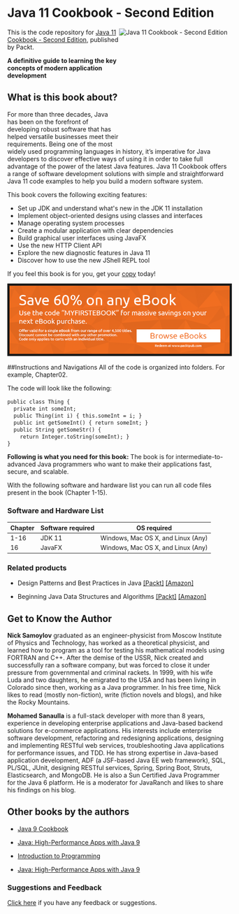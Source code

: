 # Java 11 Cookbook - Second Edition

<a href="https://www.packtpub.com/application-development/java-11-cookbook-second-edition?utm_source=github&utm_medium=repository&utm_campaign=9781789132359 "><img src="https://dz13w8afd47il.cloudfront.net/sites/default/files/imagecache/ppv4_main_book_cover/B10400_0.png" alt="Java 11 Cookbook - Second Edition" height="256px" align="right"></a>

This is the code repository for [Java 11 Cookbook - Second Edition](https://www.packtpub.com/application-development/java-11-cookbook-second-edition?utm_source=github&utm_medium=repository&utm_campaign=9781789132359 ), published by Packt.

**A definitive guide to learning the key concepts of modern application development**

## What is this book about?
For more than three decades, Java has been on the forefront of developing robust software that has helped versatile businesses meet their requirements. Being one of the most widely used programming languages in history, it’s imperative for Java developers to discover effective ways of using it in order to take full advantage of the power of the latest Java features. Java 11 Cookbook offers a range of software development solutions with simple and straightforward Java 11 code examples to help you build a modern software system.

This book covers the following exciting features:
* Set up JDK and understand what's new in the JDK 11 installation 
* Implement object-oriented designs using classes and interfaces 
* Manage operating system processes 
* Create a modular application with clear dependencies 
* Build graphical user interfaces using JavaFX 
* Use the new HTTP Client API 
* Explore the new diagnostic features in Java 11 
* Discover how to use the new JShell REPL tool 

If you feel this book is for you, get your [copy](https://www.amazon.com/dp/1789132355) today!

<a href="https://www.packtpub.com/?utm_source=github&utm_medium=banner&utm_campaign=GitHubBanner"><img src="https://raw.githubusercontent.com/PacktPublishing/GitHub/master/GitHub.png" 
alt="https://www.packtpub.com/" border="5" /></a>

##Instructions and Navigations
All of the code is organized into folders. For example, Chapter02.

The code will look like the following:
```
public class Thing {
  private int someInt;
  public Thing(int i) { this.someInt = i; }
  public int getSomeInt() { return someInt; }
  public String getSomeStr() { 
    return Integer.toString(someInt); }
} 
```

**Following is what you need for this book:**
The book is for intermediate-to-advanced Java programmers who want to make their applications fast, secure, and scalable.

With the following software and hardware list you can run all code files present in the book (Chapter 1-15).
### Software and Hardware List
| Chapter  | Software required                   | OS required                        |
| -------- | ------------------------------------| -----------------------------------|
| 1-16     | JDK 11                              | Windows, Mac OS X, and Linux (Any) |
| 16       | JavaFX                              | Windows, Mac OS X, and Linux (Any) |

### Related products
* Design Patterns and Best Practices in Java [[Packt]](https://www.packtpub.com/application-development/design-patterns-and-best-practices-java?utm_source=github&utm_medium=repository&utm_campaign=9781786463593 ) [[Amazon]](https://www.amazon.com/dp/1786463598)

* Beginning Java Data Structures and Algorithms [[Packt]](https://www.packtpub.com/application-development/beginning-java-data-structures-and-algorithms?utm_source=github&utm_medium=repository&utm_campaign=9781789537178 ) [[Amazon]](https://www.amazon.com/dp/1789537177)


## Get to Know the Author
**Nick Samoylov**
graduated as an engineer-physicist from Moscow Institute of Physics and Technology, has worked as a theoretical physicist, and learned how to program as a tool for testing his mathematical models using FORTRAN and C++.
After the demise of the USSR, Nick created and successfully ran a software company, but was forced to close it under pressure from governmental and criminal rackets. In 1999, with his wife Luda and two daughters, he emigrated to the USA and has been living in Colorado since then, working as a Java programmer.
In his free time, Nick likes to read (mostly non-fiction), write (fiction novels and blogs), and hike the Rocky Mountains.

**Mohamed Sanaulla**
is a full-stack developer with more than 8 years, experience in developing enterprise applications and Java-based backend solutions for e-commerce applications.
His interests include enterprise software development, refactoring and redesigning applications, designing and implementing RESTful web services, troubleshooting Java applications for performance issues, and TDD.
He has strong expertise in Java-based application development, ADF (a JSF-based Java EE web framework), SQL, PL/SQL, JUnit, designing RESTful services, Spring, Spring Boot, Struts, Elasticsearch, and MongoDB. He is also a Sun Certified Java Programmer for the Java 6 platform. He is a moderator for JavaRanch and likes to share his findings on his blog.


## Other books by the authors
* [Java 9 Cookbook](https://www.packtpub.com/application-development/java-9-cookbook)

* [Java: High-Performance Apps with Java 9](https://www.packtpub.com/application-development/java-high-performance-apps-java-9)

* [Introduction to Programming](https://www.packtpub.com/application-development/introduction-programming)

* [Java: High-Performance Apps with Java 9](https://www.packtpub.com/application-development/java-high-performance-apps-java-9)

### Suggestions and Feedback
[Click here](https://docs.google.com/forms/d/e/1FAIpQLSdy7dATC6QmEL81FIUuymZ0Wy9vH1jHkvpY57OiMeKGqib_Ow/viewform) if you have any feedback or suggestions.

